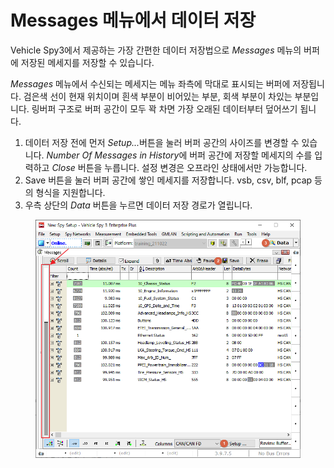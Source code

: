 # Messages 메뉴에서 데이터 저장

Vehicle Spy3에서 제공하는 가장 간편한 데이터 저장법으로 _Messages_ 메뉴의 버퍼에 저장된 메세지를 저장할 수 있습니다.

_Messages_ 메뉴에서 수신되는 메세지는 메뉴 좌측에 막대로 표시되는 버퍼에 저장됩니다. 검은색 선이 현재 위치이며 흰색 부분이 비어있는 부분, 회색 부분이 차있는 부분입니다. 링버퍼 구조로 버퍼 공간이 모두 꽉 차면 가장 오래된 데이터부터 덮어쓰기 됩니다.

1. 데이터 저장 전에 먼저 _Setup..._&#xBC84;튼을 눌러 버퍼 공간의 사이즈를 변경할 수 있습니다. _Number Of Messages in Histor&#x79;_&#xC5D0; 버퍼 공간에 저장할 메세지의 수를 입력하고 _Close_ 버튼을 누릅니다. 설정 변경은 오프라인 상태에서만 가능합니다.
2. Save 버튼을 눌러 버퍼 공간에 쌓인 메세지를 저장합니다. vsb, csv, blf, pcap 등의 형식을 지원합니다.
3. 우측 상단의 _Data_ 버튼을 누르면 데이터 저장 경로가 열립니다.

<figure><img src="../.gitbook/assets/2022-02-03-16-30-45 (1).png" alt=""><figcaption></figcaption></figure>

